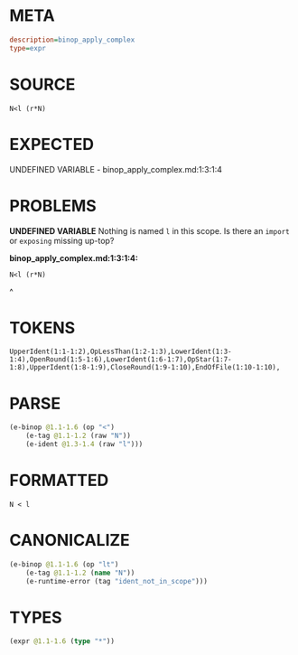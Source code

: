 # META
~~~ini
description=binop_apply_complex
type=expr
~~~
# SOURCE
~~~roc
N<l (r*N)
~~~
# EXPECTED
UNDEFINED VARIABLE - binop_apply_complex.md:1:3:1:4
# PROBLEMS
**UNDEFINED VARIABLE**
Nothing is named `l` in this scope.
Is there an `import` or `exposing` missing up-top?

**binop_apply_complex.md:1:3:1:4:**
```roc
N<l (r*N)
```
  ^


# TOKENS
~~~zig
UpperIdent(1:1-1:2),OpLessThan(1:2-1:3),LowerIdent(1:3-1:4),OpenRound(1:5-1:6),LowerIdent(1:6-1:7),OpStar(1:7-1:8),UpperIdent(1:8-1:9),CloseRound(1:9-1:10),EndOfFile(1:10-1:10),
~~~
# PARSE
~~~clojure
(e-binop @1.1-1.6 (op "<")
	(e-tag @1.1-1.2 (raw "N"))
	(e-ident @1.3-1.4 (raw "l")))
~~~
# FORMATTED
~~~roc
N < l
~~~
# CANONICALIZE
~~~clojure
(e-binop @1.1-1.6 (op "lt")
	(e-tag @1.1-1.2 (name "N"))
	(e-runtime-error (tag "ident_not_in_scope")))
~~~
# TYPES
~~~clojure
(expr @1.1-1.6 (type "*"))
~~~
